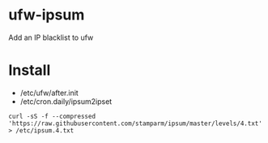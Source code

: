 # ufw-ipsum
Add an IP blacklist to ufw

# Install
* /etc/ufw/after.init
* /etc/cron.daily/ipsum2ipset


```
curl -sS -f --compressed 'https://raw.githubusercontent.com/stamparm/ipsum/master/levels/4.txt' > /etc/ipsum.4.txt
```
